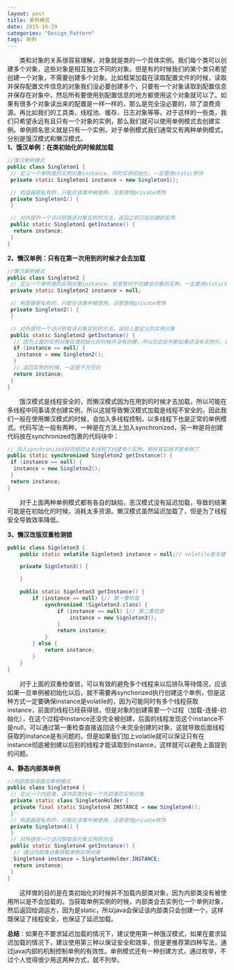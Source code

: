 ```yaml
---
layout: post
title: 单例模式
date: 2015-10-29
categories: "Design_Pattern"
tags: 单例
---
```

　　类和对象的关系很容易理解，对象就是类的一个具体实例。我们每个类可以创建多个对象，这些对象是相互独立不同的对象。但是有的时候我们的某个类只希望创建一个对象，不需要创建多个对象。比如框架加载在读取配置文件的时候，读取并保存配置文件信息的对象我们没必要创建多个，只要有一个对象读取到配置信息并保存在对象中，然后所有要使用到配置信息的地方都使用这个对象就可以了。如果有很多个对象读出来的配置是一样一样的，那么是完全没必要的，除了浪费资源。再比如我们的工具类、线程池、缓存、日志对象等等。对于这样的一些类，我们只希望永远有且只有一个对象的实例，那么我们就可以使用单例模式去创建实例。单例顾名思义就是只有一个实例，对于单例模式我们通常又有两种单例模式，分别是饿汉模式和懒汉模式。  
**1、饿汉单例：在类初始化的时候就加载**

```java
//饿汉单例模式
public class Singleton1 {
 // 定义一个单例类的实例对象instance，同时实例初始化，一定要用static修饰
 private static Singleton1 instance = new Singleton1();

 // 构造器是私有的，只能在该类中被使用，注意使用private修饰
 private Singleton1() {
 }

 // 对外提供一个访问获取该对象实例的方法，返回之前已经创建的实例
 public static Singleton1 getInstance() {
  return instance;
 }
}
```

**2、懒汉单例：只有在第一次用到的时候才会去加载**  

```java
//懒汉单例模式
public class Singleton2 {
 // 定义一个单例类的实例对象instance，但是暂时不创建该对象的实例，一定要用static修饰
 private static Singleton2 instance = null;

 // 构造器是私有的，只能在该类中被使用，注意使用private修饰
 private Singleton2() {
 }

 // 对外提供一个访问获取该对象实例的方法，返回上面定义的实例对象
 public static Singleton2 getInstance() {
  // 因为上面的实例对象在类初始化的时候并没有创建，所以在此处判断如果还没有实例化，就创建一个实例
  if (instance == null) {
   instance = new Singleton2();
  }
  // 返回实例的时候，一定是不为空的
  return instance;
 }
} 
```

　　饿汉模式是线程安全的，而懒汉模式因为在用到的时候才去加载，所以可能在多线程中同事请求创建实例，所以这就导致懒汉模式加载是线程不安全的。因此我们一般在使用懒汉模式的时候，会加入多线程控制，以多线程下也是正常的单例模式。代码写法一般有两种，一种是在方法上加入synchronized，另一种是将创建代码放在synchronized包裹的代码块中：  

```java
// 加入synchronized目的是防止多线程下创建多个实例，那样其实就不是单例了
public static synchronized Singleton2 getInstance() {
 if (instance == null) {
  instance = new Singleton2();
 }
 return instance;
}  
```

　　对于上面两种单例模式都有各自的缺陷，恶汉模式没有延迟加载，导致的结果可能是在初始化的时候，消耗太多资源。懒汉模式虽然延迟加载了，但是为了线程安全导致效率降低。  

**3、懒汉改版双重检测锁**

```java
public class Signleton3 {
	public static volatile Signleton3 instance = null;// volatile是关键

	private Signleton3() {

	}

	public static Signleton3 getInstance() {
		if (instance == null) {// 第一重检查
			synchronized (Signleton3.class) {
				if (instance == null) {// 第二重检查
					instance = new Signleton3();
				}
				return instance;
			}
		} else {
			return instance;
		}
	}
}
```

　　对于上面的双重检查锁，可以有效的避免多个线程来以后排队等待情况，应该如果一旦单例被初始化以后，就不需要再synchorized执行创建这个单例，但是这种方式一定要确保instance是volatile的，因为可能同时有多个线程获取instance，前面的线程已经获得锁，但是对象的创建需要一个过程（加载-连接-初始化），在这个过程中instance还没完全被创建，后面的线程发现这个instance不是null，可以通过第一重检查直接返回这个未完全创建的对象，这就导致后面线程获取的instance是有问题的。但是如果我们加上volatile就可以保证只有在instance彻底被创建以后别的线程才能读取到instance，这样就可以避免上面提到的问题。

**4、静态内部类单例**  

```java
//内部类获得饿汉单例模式
public class Singleton4 {
 // 定义一个内部类，该内部类持有一个外部类的实例对象
 private static class SingletonHolder {
  private final static Singleton4 INSTANCE = new Singleton4();
 }
 // 构造器是私有的，只能在该类中被使用，注意使用private修饰
 private Singleton4() {
 }
 // 对外提供一个访问获取该对象实例的方法
 public static Singleton4 getInstance() {
  // 通过内部类对象获取单例实例对象
  Singleton4 instance = SingletonHolder.INSTANCE;
  return instance;
 }
}  
```

　　这样做的目的是在类初始化的时候并不加载内部类对象，因为内部类没有被使用所以是不会加载的。当获取单例实例的时候，内部类会去实例化一个单例对象，然后返回给调运方，因为是static，所以java会保证该内部类只会创建一个，这样既保证了线程安全，也保证了延迟加载。

**总结**：如果在不要求延迟加载的情况下，建议使用第一种饿汉模式，如果在要求延迟加载的情况下，建议使用第三种以保证安全和效率，但是更推荐第四种写法，通过java内部的机制控制单例的有效性。单例模式还有一种创建方式，通过枚举，不过个人觉得很少用这两种方式，就不列举。  
